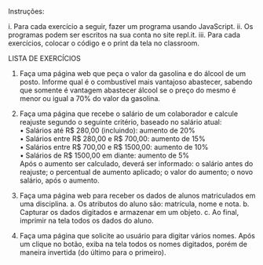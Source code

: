 Instruções:

i. Para cada exercício a seguir, fazer um programa usando JavaScript.
ii. Os programas podem ser escritos na sua conta no site repl.it.
iii. Para cada exercícios, colocar o código e o print da tela no classroom.

LISTA DE EXERCÍCIOS

1. Faça uma página web que peça o valor da gasolina e do álcool de um posto. Informe qual é o combustível mais vantajoso abastecer, sabendo que somente é vantagem abastecer álcool se o preço do mesmo é menor ou igual a 70% do valor da gasolina.

2. Faça uma página que recebe o salário de um colaborador e calcule reajuste segundo o seguinte critério, baseado no salário atual:  
   • Salários até R$ 280,00 (incluindo): aumento de 20%  
   • Salários entre R$ 280,00 e R$ 700,00: aumento de 15%  
   • Salários entre R$ 700,00 e R$ 1500,00: aumento de 10%  
   • Salários de R$ 1500,00 em diante: aumento de 5%  
   Após o aumento ser calculado, deverá ser informado: o salário antes do reajuste; o percentual de aumento aplicado; o valor do aumento; o novo salário, após o aumento.

3. Faça uma página web para receber os dados de alunos matriculados em uma disciplina. a. Os atributos do aluno são: matrícula, nome e nota.
   b. Capturar os dados digitados e armazenar em um objeto.
   c. Ao final, imprimir na tela todos os dados do aluno.

4. Faça uma página que solicite ao usuário para digitar vários nomes. Após um clique no botão, exiba na tela todos os nomes digitados, porém de maneira invertida (do último para o primeiro).
